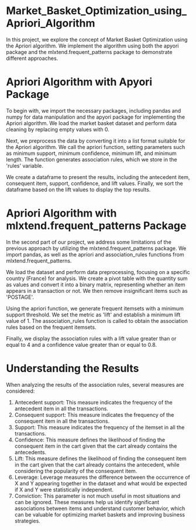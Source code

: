 # Market_Basket_Optimization_using_Apriori_Algorithm

In this project, we explore the concept of Market Basket Optimization using the Apriori algorithm. We implement the algorithm using both the apyori package and the mlxtend.frequent_patterns package to demonstrate different approaches.

# Apriori Algorithm with Apyori Package
To begin with, we import the necessary packages, including pandas and numpy for data manipulation and the apyori package for implementing the Apriori algorithm. We load the market basket dataset and perform data cleaning by replacing empty values with 0.

Next, we preprocess the data by converting it into a list format suitable for the Apriori algorithm. We call the apriori function, setting parameters such as minimum support, minimum confidence, minimum lift, and minimum length. The function generates association rules, which we store in the 'rules' variable.

We create a dataframe to present the results, including the antecedent item, consequent item, support, confidence, and lift values. Finally, we sort the dataframe based on the lift values to display the top results.

# Apriori Algorithm with mlxtend.frequent_patterns Package
In the second part of our project, we address some limitations of the previous approach by utilizing the mlxtend.frequent_patterns package. We import pandas, as well as the apriori and association_rules functions from mlxtend.frequent_patterns.

We load the dataset and perform data preprocessing, focusing on a specific country (France) for analysis. We create a pivot table with the quantity sum as values and convert it into a binary matrix, representing whether an item appears in a transaction or not. We then remove insignificant items such as 'POSTAGE'.

Using the apriori function, we generate frequent itemsets with a minimum support threshold. We set the metric as 'lift' and establish a minimum lift value of 1. The association_rules function is called to obtain the association rules based on the frequent itemsets.

Finally, we display the association rules with a lift value greater than or equal to 4 and a confidence value greater than or equal to 0.8.

# Understanding the Results
When analyzing the results of the association rules, several measures are considered:

1. Antecedent support: This measure indicates the frequency of the antecedent item in all the transactions.
2. Consequent support: This measure indicates the frequency of the consequent item in all the transactions.
3. Support: This measure indicates the frequency of the itemset in all the transactions.
4. Confidence: This measure defines the likelihood of finding the consequent item in the cart given that the cart already contains the antecedents.
5. Lift: This measure defines the likelihood of finding the consequent item in the cart given that the cart already contains the antecedent, while considering the popularity of the consequent item.
6. Leverage: Leverage measures the difference between the occurrence of X and Y appearing together in the dataset and what would be expected if X and Y were statistically independent.
7. Conviction: This parameter is not much useful in most situations and can be ignored.
These measures help us identify significant associations between items and understand customer behavior, which can be valuable for optimizing market baskets and improving business strategies.
